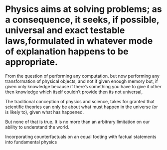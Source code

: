 # Physics aims at solving problems; as a consequence, it seeks, if possible, universal and exact testable laws,formulated in whatever mode of explanation happens to be appropriate.


From the question of
performing any computation.
but now
performing any transformation
of physical objects,
and not if given enough memory
but, if given only knowledge
because if there’s something you have
to give it other then knowledge
which itself couldn’t provide
then its not universal,

The traditional conception of
physics and science,
takes for granted that scientific theories
can only be about what must happen
in the universe (or is likely to),
given what has happened.

But none of that is true.
It is no more than an arbitrary
limitation on our ability to understand the world.

Incorporating counterfactuals on an equal footing
with factual statements into
fundamental physics
